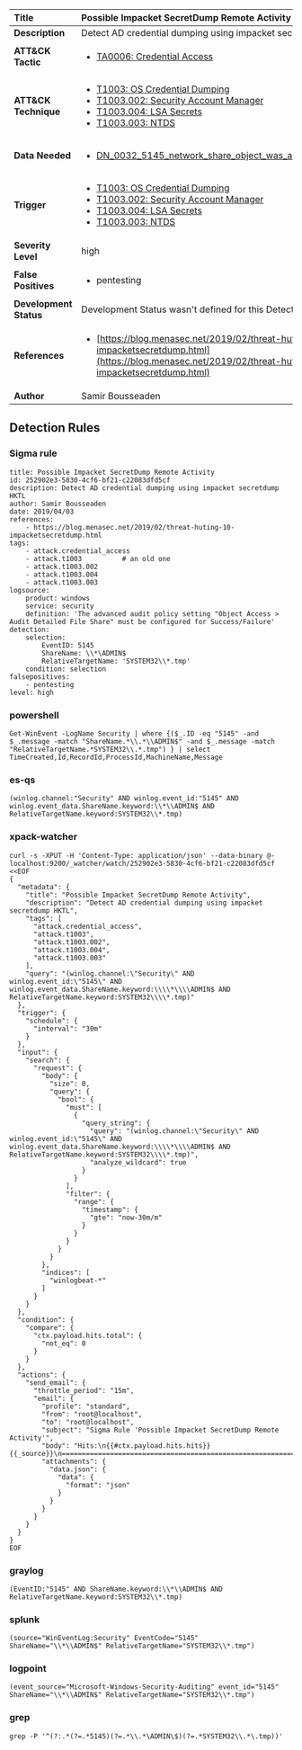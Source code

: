 | Title                    | Possible Impacket SecretDump Remote Activity       |
|:-------------------------|:------------------|
| **Description**          | Detect AD credential dumping using impacket secretdump HKTL |
| **ATT&amp;CK Tactic**    |  <ul><li>[TA0006: Credential Access](https://attack.mitre.org/tactics/TA0006)</li></ul>  |
| **ATT&amp;CK Technique** | <ul><li>[T1003: OS Credential Dumping](https://attack.mitre.org/techniques/T1003)</li><li>[T1003.002: Security Account Manager](https://attack.mitre.org/techniques/T1003/002)</li><li>[T1003.004: LSA Secrets](https://attack.mitre.org/techniques/T1003/004)</li><li>[T1003.003: NTDS](https://attack.mitre.org/techniques/T1003/003)</li></ul>  |
| **Data Needed**          | <ul><li>[DN_0032_5145_network_share_object_was_accessed_detailed](../Data_Needed/DN_0032_5145_network_share_object_was_accessed_detailed.md)</li></ul>  |
| **Trigger**              | <ul><li>[T1003: OS Credential Dumping](../Triggers/T1003.md)</li><li>[T1003.002: Security Account Manager](../Triggers/T1003.002.md)</li><li>[T1003.004: LSA Secrets](../Triggers/T1003.004.md)</li><li>[T1003.003: NTDS](../Triggers/T1003.003.md)</li></ul>  |
| **Severity Level**       | high |
| **False Positives**      | <ul><li>pentesting</li></ul>  |
| **Development Status**   |  Development Status wasn't defined for this Detection Rule yet  |
| **References**           | <ul><li>[https://blog.menasec.net/2019/02/threat-huting-10-impacketsecretdump.html](https://blog.menasec.net/2019/02/threat-huting-10-impacketsecretdump.html)</li></ul>  |
| **Author**               | Samir Bousseaden |


## Detection Rules

### Sigma rule

```
title: Possible Impacket SecretDump Remote Activity
id: 252902e3-5830-4cf6-bf21-c22083dfd5cf
description: Detect AD credential dumping using impacket secretdump HKTL
author: Samir Bousseaden
date: 2019/04/03
references:
    - https://blog.menasec.net/2019/02/threat-huting-10-impacketsecretdump.html
tags:
    - attack.credential_access
    - attack.t1003          # an old one
    - attack.t1003.002
    - attack.t1003.004
    - attack.t1003.003
logsource:
    product: windows
    service: security
    definition: 'The advanced audit policy setting "Object Access > Audit Detailed File Share" must be configured for Success/Failure'
detection:
    selection:
        EventID: 5145
        ShareName: \\*\ADMIN$
        RelativeTargetName: 'SYSTEM32\\*.tmp'
    condition: selection
falsepositives:
    - pentesting
level: high

```





### powershell
    
```
Get-WinEvent -LogName Security | where {($_.ID -eq "5145" -and $_.message -match "ShareName.*\\.*\\ADMIN$" -and $_.message -match "RelativeTargetName.*SYSTEM32\\.*.tmp") } | select TimeCreated,Id,RecordId,ProcessId,MachineName,Message
```


### es-qs
    
```
(winlog.channel:"Security" AND winlog.event_id:"5145" AND winlog.event_data.ShareName.keyword:\\*\\ADMIN$ AND RelativeTargetName.keyword:SYSTEM32\\*.tmp)
```


### xpack-watcher
    
```
curl -s -XPUT -H 'Content-Type: application/json' --data-binary @- localhost:9200/_watcher/watch/252902e3-5830-4cf6-bf21-c22083dfd5cf <<EOF
{
  "metadata": {
    "title": "Possible Impacket SecretDump Remote Activity",
    "description": "Detect AD credential dumping using impacket secretdump HKTL",
    "tags": [
      "attack.credential_access",
      "attack.t1003",
      "attack.t1003.002",
      "attack.t1003.004",
      "attack.t1003.003"
    ],
    "query": "(winlog.channel:\"Security\" AND winlog.event_id:\"5145\" AND winlog.event_data.ShareName.keyword:\\\\*\\\\ADMIN$ AND RelativeTargetName.keyword:SYSTEM32\\\\*.tmp)"
  },
  "trigger": {
    "schedule": {
      "interval": "30m"
    }
  },
  "input": {
    "search": {
      "request": {
        "body": {
          "size": 0,
          "query": {
            "bool": {
              "must": [
                {
                  "query_string": {
                    "query": "(winlog.channel:\"Security\" AND winlog.event_id:\"5145\" AND winlog.event_data.ShareName.keyword:\\\\*\\\\ADMIN$ AND RelativeTargetName.keyword:SYSTEM32\\\\*.tmp)",
                    "analyze_wildcard": true
                  }
                }
              ],
              "filter": {
                "range": {
                  "timestamp": {
                    "gte": "now-30m/m"
                  }
                }
              }
            }
          }
        },
        "indices": [
          "winlogbeat-*"
        ]
      }
    }
  },
  "condition": {
    "compare": {
      "ctx.payload.hits.total": {
        "not_eq": 0
      }
    }
  },
  "actions": {
    "send_email": {
      "throttle_period": "15m",
      "email": {
        "profile": "standard",
        "from": "root@localhost",
        "to": "root@localhost",
        "subject": "Sigma Rule 'Possible Impacket SecretDump Remote Activity'",
        "body": "Hits:\n{{#ctx.payload.hits.hits}}{{_source}}\n================================================================================\n{{/ctx.payload.hits.hits}}",
        "attachments": {
          "data.json": {
            "data": {
              "format": "json"
            }
          }
        }
      }
    }
  }
}
EOF

```


### graylog
    
```
(EventID:"5145" AND ShareName.keyword:\\*\\ADMIN$ AND RelativeTargetName.keyword:SYSTEM32\\*.tmp)
```


### splunk
    
```
(source="WinEventLog:Security" EventCode="5145" ShareName="\\*\\ADMIN$" RelativeTargetName="SYSTEM32\\*.tmp")
```


### logpoint
    
```
(event_source="Microsoft-Windows-Security-Auditing" event_id="5145" ShareName="\\*\\ADMIN$" RelativeTargetName="SYSTEM32\\*.tmp")
```


### grep
    
```
grep -P '^(?:.*(?=.*5145)(?=.*\\.*\ADMIN\$)(?=.*SYSTEM32\\.*\.tmp))'
```



